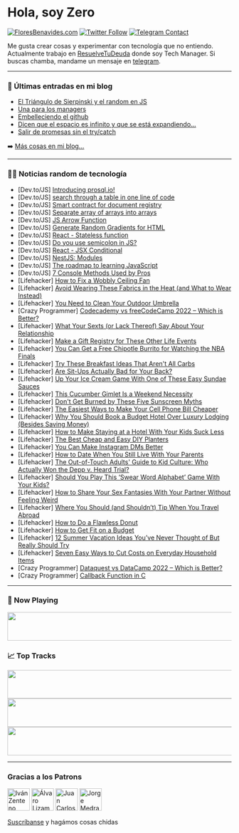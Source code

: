 # Hola, soy Zero

[![FloresBenavides.com](https://img.shields.io/website?down_message=oops&label=MiBlog&style=for-the-badge&up_message=online&url=https%3A%2F%2Ffloresbenavides.com)](https://floresbenavides.com) [![Twitter Follow](https://img.shields.io/twitter/follow/ZeroDragon?color=%231DA1F2&label=Follow&logo=twitter&logoColor=ffffff&style=for-the-badge)](https://twitter.com/zerodragon) [![Telegram Contact](https://img.shields.io/badge/escr%C3%ADbeme-ZeroDragon-%2326A5E4?style=for-the-badge&logo=telegram)](https://t.me/zerodragon)

Me gusta crear cosas y experimentar con tecnología que no entiendo.
Actualmente trabajo en [ResuelveTuDeuda](http://github.com/resuelve) donde soy Tech Manager.
Si buscas chamba, mandame un mensaje en [telegram](https://t.me/zerodragon).

---

### 📕 Últimas entradas en mi blog
<!-- BLOG-POST-LIST:START -->
- [El Triángulo de Sierpinski y el random en JS](https://floresbenavides.com/el-triangulo-de-sierpinski-y-el-random-en-js/)
- [Una para los managers](https://floresbenavides.com/una-para-los-managers/)
- [Embelleciendo el github](https://floresbenavides.com/embelleciendo-el-github/)
- [Dicen que el espacio es infinito y que se está expandiendo…](https://floresbenavides.com/dicen-que-el-espacio-es-infinito-y-que-se-esta-expandiendo/)
- [Salir de promesas sin el try/catch](https://floresbenavides.com/salir-de-promesas-sin-el-try-catch/)
<!-- BLOG-POST-LIST:END -->

➡️ [Más cosas en mi blog...](https://floresbenavides.com)

---

### 👨‍💻 Noticias random de tecnología
<!-- TECH-POSTS:START -->
- [Dev.to/JS] [Introducing prosql.io!](https://dev.to/kargirwar/introducing-prosqlio-560i)
- [Dev.to/JS] [search through a table in one line of code](https://dev.to/frankwisniewski/search-through-a-table-in-one-line-of-code-23ne)
- [Dev.to/JS] [Smart contract for document registry](https://dev.to/shreyvijayvargiya/smart-contract-for-document-registry-55p6)
- [Dev.to/JS] [Separate array of arrays into arrays](https://dev.to/nicm42/separate-array-of-arrays-into-arrays-34hg)
- [Dev.to/JS] [JS Arrow Function](https://dev.to/mursalfk/js-arrow-function-2085)
- [Dev.to/JS] [Generate Random Gradients for HTML](https://dev.to/mursalfk/generate-random-gradients-for-html-30k2)
- [Dev.to/JS] [React - Stateless function](https://dev.to/sandrocagara/react-stateless-function-e25)
- [Dev.to/JS] [Do you use semicolon in JS?](https://dev.to/3indblown_leaf/do-you-use-semicolon-in-js-42b1)
- [Dev.to/JS] [React - JSX Conditional](https://dev.to/sandrocagara/react-jsx-conditional-320m)
- [Dev.to/JS] [NestJS: Modules](https://dev.to/ilyary/nestjs-modules-37k1)
- [Dev.to/JS] [The roadmap to learning JavaScript](https://dev.to/checoslbches/the-roadmap-to-learning-javascript-3iec)
- [Dev.to/JS] [7 Console Methods Used by Pros](https://dev.to/ruppysuppy/7-console-methods-used-by-pros-1g00)
- [Lifehacker] [How to Fix a Wobbly Ceiling Fan](https://lifehacker.com/how-to-fix-a-wobbly-ceiling-fan-1849013491)
- [Lifehacker] [Avoid Wearing These Fabrics in the Heat &lpar;and What to Wear Instead&rpar;](https://lifehacker.com/avoid-wearing-these-fabrics-in-the-heat-and-what-to-we-1849013486)
- [Lifehacker] [You Need to Clean Your Outdoor Umbrella](https://lifehacker.com/you-need-to-clean-your-outdoor-umbrella-1849013460)
- [Crazy Programmer] [Codecademy vs freeCodeCamp 2022 – Which is Better?](https://www.thecrazyprogrammer.com/2022/06/codecademy-vs-freecodecamp.html)
- [Lifehacker] [What Your Sexts &lpar;or Lack Thereof&rpar; Say About Your Relationship](https://lifehacker.com/what-your-sexts-or-lack-thereof-say-about-your-relati-1849014868)
- [Lifehacker] [Make a Gift Registry for These Other Life Events](https://lifehacker.com/make-a-gift-registry-for-these-other-life-events-1849015570)
- [Lifehacker] [You Can Get a Free Chipotle Burrito for Watching the NBA Finals](https://lifehacker.com/you-can-get-a-free-chipotle-burrito-for-watching-the-nb-1849015357)
- [Lifehacker] [Try These Breakfast Ideas That Aren&#39;t All Carbs](https://lifehacker.com/try-these-breakfast-ideas-that-arent-all-carbs-1848963897)
- [Lifehacker] [Are Sit-Ups Actually Bad for Your Back?](https://lifehacker.com/are-sit-ups-actually-bad-for-your-back-1849015354)
- [Lifehacker] [Up Your Ice Cream Game With One of These Easy Sundae Sauces](https://lifehacker.com/up-your-ice-cream-game-with-one-of-these-easy-sundae-sa-1849015466)
- [Lifehacker] [This Cucumber Gimlet Is a Weekend Necessity](https://lifehacker.com/this-cucumber-gimlet-is-a-weekend-necessity-1849014429)
- [Lifehacker] [Don&#39;t Get Burned by These Five Sunscreen Myths](https://lifehacker.com/dont-get-burned-by-these-five-sunscreen-myths-1849014936)
- [Lifehacker] [The Easiest Ways to Make Your Cell Phone Bill Cheaper](https://lifehacker.com/the-easiest-ways-to-cut-down-your-cell-phone-bill-1849014104)
- [Lifehacker] [Why You Should Book a Budget Hotel Over Luxury Lodging &lpar;Besides Saving Money&rpar;](https://lifehacker.com/why-you-should-book-a-budget-hotel-over-luxury-lodging-1849011167)
- [Lifehacker] [How to Make Staying at a Hotel With Your Kids Suck Less](https://lifehacker.com/how-to-make-staying-at-a-hotel-with-your-kids-suck-less-1849013334)
- [Lifehacker] [The Best Cheap and Easy DIY Planters](https://lifehacker.com/the-best-cheap-and-easy-diy-planters-1849012418)
- [Lifehacker] [You Can Make Instagram DMs Better](https://lifehacker.com/you-can-make-instagram-dms-better-1849012763)
- [Lifehacker] [How to Date When You Still Live With Your Parents](https://lifehacker.com/how-to-date-when-you-still-live-with-your-parents-1849011669)
- [Lifehacker] [The Out-of-Touch Adults&#39; Guide to Kid Culture: Who Actually Won the Depp v. Heard Trial?](https://lifehacker.com/the-out-of-touch-adults-guide-to-kid-culture-who-actua-1849012625)
- [Lifehacker] [Should You Play This ‘Swear Word Alphabet’ Game With Your Kids?](https://lifehacker.com/should-you-play-this-swear-word-alphabet-game-with-yo-1849012292)
- [Lifehacker] [How to Share Your Sex Fantasies With Your Partner Without Feeling Weird](https://lifehacker.com/how-to-share-your-sex-fantasies-with-your-partner-witho-1849011174)
- [Lifehacker] [Where You Should &lpar;and Shouldn’t&rpar; Tip When You Travel Abroad](https://lifehacker.com/where-you-should-and-shouldn-t-tip-when-you-travel-ab-1849010821)
- [Lifehacker] [How to Do a Flawless Donut](https://lifehacker.com/how-to-do-a-flawless-donut-1849010251)
- [Lifehacker] [How to Get Fit on a Budget](https://lifehacker.com/how-to-get-fit-on-a-budget-1849007624)
- [Lifehacker] [12 Summer Vacation Ideas You’ve Never Thought of But Really Should Try](https://lifehacker.com/12-summer-vacation-ideas-you-ve-never-thought-of-but-re-1849008993)
- [Lifehacker] [Seven Easy Ways to Cut Costs on Everyday Household Items](https://lifehacker.com/seven-easy-ways-to-cut-costs-on-everyday-household-item-1849009641)
- [Crazy Programmer] [Dataquest vs DataCamp 2022 – Which is Better?](https://www.thecrazyprogrammer.com/2022/05/dataquest-vs-datacamp.html)
- [Crazy Programmer] [Callback Function in C](https://www.thecrazyprogrammer.com/2022/05/callback-function-in-c.html)<!-- TECH-POSTS:END -->

---

### 🎵 Now Playing
<a href="https://spotify-now-playing-dun.vercel.app/now-playing?open"><img src="https://spotify-now-playing-dun.vercel.app/now-playing" width="540" height="64"></a>

### 📈 Top Tracks
<a href="https://spotify-now-playing-dun.vercel.app/top-tracks?i=1&open"><img src="https://spotify-now-playing-dun.vercel.app/top-tracks?i=1" width="540" height="64"></a>
<a href="https://spotify-now-playing-dun.vercel.app/top-tracks?i=2&open"><img src="https://spotify-now-playing-dun.vercel.app/top-tracks?i=2" width="540" height="64"></a>
<a href="https://spotify-now-playing-dun.vercel.app/top-tracks?i=3&open"><img src="https://spotify-now-playing-dun.vercel.app/top-tracks?i=3" width="540" height="64"></a>

---

### Gracias a los Patrons
[<img src="https://avatars.githubusercontent.com/u/243380?v=4" alt="Iván Zenteno" width="50px">](https://github.com/k001) [<img src="https://avatars.githubusercontent.com/u/19955639?v=4" alt="Álvaro Lizama" width="50px">](https://github.com/alvarolizama) [<img src="https://avatars.githubusercontent.com/u/2718753?v=4" alt="Juan Carlos Ruiz" width="50px">](https://github.com/JuanCrg90) [<img src="https://avatars.githubusercontent.com/u/37025?v=4" alt="Jorge Medrano" width="50px">](https://github.com/h1pp1e) 

[Suscríbanse](https://www.patreon.com/zerodragon) y hagámos cosas chidas
